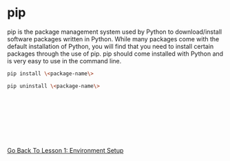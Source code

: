 # pip
pip is the package management system used by Python to download/install software packages written in Python. While many
packages come with the default installation of Python, you will find that you need to install certain packages through
the use of pip. pip should come installed with Python and is very easy to use in the command line. 

```bash
pip install \<package-name\>
```

```bash
pip uninstall \<package-name\>
```
\
\
\
\
\
\
\
[Go Back To Lesson 1: Environment Setup](../lesson01-environment-setup)
